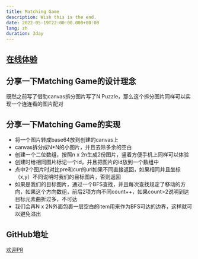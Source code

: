 ```yaml
---
title: Matching Game
description: Wish this is the end.
date: 2022-05-19T22:00:00.000+00:00
lang: zh
duration: 3day
---
```


  ## [在线体验](http://matching-game.hejian.club/)

  ## 分享一下Matching Game的设计理念

  既然之前写了借助canvas拆分图片写了N Puzzle，那么这个拆分图片同样可以实现一个连连看的图片配对

  ## 分享一下Matching Game的实现
  - 将一个图片转成base64放到创建的canvas上
  - canvas拆分成N*N的小图片，并且去除多余的空白
  - 创建一个二位数组，按照n x 2n生成2份图片，竖着方便手机上同样可以体验
  - 创建时给相同图片标记一个id，并且把图片的id放到一个数组中
  - 点中2个图片时对比pre和cur的url如果不同直接返回，如果相同并且坐标（x,y）不同说明时我们的目标图片，否则返回
  - 如果是我们的目标图片，通过一个BFS查找，并且每次查找规定了移动的方向，如果这个方向数组，前后2项方向不同count++，如果count>2说明到达目标元素曲折过多，不可达
  - 我们会再N x 2N外面包裹一层空白的item用来作为BFS可达的边界，这样就可以避免溢出

  
  ## GitHub地址
  [欢迎PR](https://github.com/Simon-He95/matching-game)
